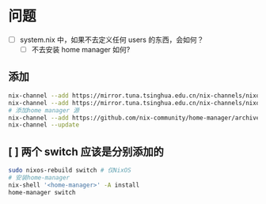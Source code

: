 # 问题

- [ ] system.nix 中，如果不去定义任何 users 的东西，会如何？
  - [ ] 不去安装 home manager 如何?

## 添加
```sh
nix-channel --add https://mirror.tuna.tsinghua.edu.cn/nix-channels/nixos-21.11 nixos # 对于NixOS
nix-channel --add https://mirror.tuna.tsinghua.edu.cn/nix-channels/nixos-21.11 nixpkgs # 对于Nix
# 添加home manager 源
nix-channel --add https://github.com/nix-community/home-manager/archive/release-21.11.tar.gz home-manager
nix-channel --update
```

## [ ] 两个 switch 应该是分别添加的

```sh
sudo nixos-rebuild switch # 仅NixOS
# 安装home-manager
nix-shell '<home-manager>' -A install
home-manager switch
```
